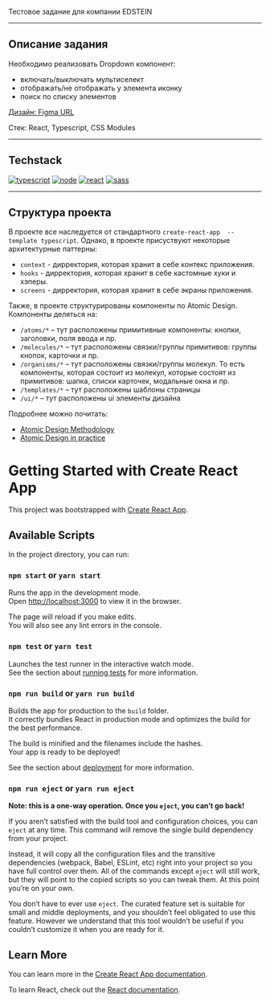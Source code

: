 Тестовое задание для компании EDSTEIN

---

## Описание задания

<div>
	<p>Необходимо реализовать Dropdown компонент:</p>
	<ul>
		<li>включать/выключать мультиселект</li>
		<li>отображать/не отображать у элемента иконку</li>
		<li>поиск по списку элементов</li>
	</ul>
</div>

<a href="https://www.figma.com/file/ps6es6K5EnwHv3qRJHaf2n/Дропдаун-для-ТЗ?node-id=0%3A1">Дизайн: Figma URL</a>

<p>Стек: React, Typescript, CSS Modules</p>

---

## Techstack

[![typescript](https://img.shields.io/static/v1?label=typescript&message=4.8.4&color=3178C6&style=for-the-badge&logo=typescript&logoColor=white)](https://www.typescriptlang.org/)
[![node](https://img.shields.io/static/v1?label=node&message=16.10.0&color=026E00&style=for-the-badge&logo=node.js&logoColor=white)](https://nodejs.org/en/)
[![react](https://img.shields.io/static/v1?label=react&message=18.2.0&color=61DBFB&style=for-the-badge&logo=react&logoColor=white)](https://ru.reactjs.org/)
[![sass](https://img.shields.io/static/v1?label=sass&message=7.0.3&color=BF4080&style=for-the-badge&logo=sass&logoColor=white)](https://sass-lang.com/)

---

## Структура проекта

В проекте все наследуется от стандартного `create-react-app  --template typescript`. Однако, в проекте присуствуют некоторые архитектурные паттерны:

- `context` - дирректория, которая хранит в себе контекс приложения.
- `hooks` - дирректория, которая хранит в себе кастомные хуки и хэперы.
- `screens` - дирректория, которая хранит в себе экраны приложения.

Также, в проекте структурированы компоненты по Atomic Design. Компоненты деляться на:

- `/atoms/*` – тут расположены примитивные компоненты: кнопки, заголовки, поля ввода и пр.
- `/molecules/*` – тут расположены связки/группы примитивов: группы кнопок, карточки и пр.
- `/organisms/*` – тут расположены связки/группы молекул. То есть компоненты, которая состоит из молекул, которые состоят из примитивов: шапка, списки карточек, модальные окна и пр.
- `/templates/*` – тут расположены шаблоны страницы
- `/ui/*` – тут расположены ui элементы дизайна

Подробнее можно почитать:

- [Atomic Design Methodology](https://atomicdesign.bradfrost.com/chapter-2/)
- [Atomic Design in practice](https://blog.ippon.tech/atomic-design-in-practice/)

# Getting Started with Create React App

This project was bootstrapped with [Create React App](https://github.com/facebook/create-react-app).

## Available Scripts

In the project directory, you can run:

### `npm start` or `yarn start`

Runs the app in the development mode.\
Open [http://localhost:3000](http://localhost:3000) to view it in the browser.

The page will reload if you make edits.\
You will also see any lint errors in the console.

### `npm test` or `yarn test`

Launches the test runner in the interactive watch mode.\
See the section about [running tests](https://facebook.github.io/create-react-app/docs/running-tests) for more information.

### `npm run build` or `yarn run build`

Builds the app for production to the `build` folder.\
It correctly bundles React in production mode and optimizes the build for the best performance.

The build is minified and the filenames include the hashes.\
Your app is ready to be deployed!

See the section about [deployment](https://facebook.github.io/create-react-app/docs/deployment) for more information.

### `npm run eject` or `yarn run eject`

**Note: this is a one-way operation. Once you `eject`, you can’t go back!**

If you aren’t satisfied with the build tool and configuration choices, you can `eject` at any time. This command will remove the single build dependency from your project.

Instead, it will copy all the configuration files and the transitive dependencies (webpack, Babel, ESLint, etc) right into your project so you have full control over them. All of the commands except `eject` will still work, but they will point to the copied scripts so you can tweak them. At this point you’re on your own.

You don’t have to ever use `eject`. The curated feature set is suitable for small and middle deployments, and you shouldn’t feel obligated to use this feature. However we understand that this tool wouldn’t be useful if you couldn’t customize it when you are ready for it.

## Learn More

You can learn more in the [Create React App documentation](https://facebook.github.io/create-react-app/docs/getting-started).

To learn React, check out the [React documentation](https://reactjs.org/).
